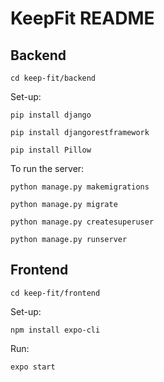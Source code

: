 # KeepFit README

## Backend

`cd keep-fit/backend`

Set-up:

`pip install django`

`pip install djangorestframework`

`pip install Pillow`


To run the server:

`python manage.py makemigrations`

`python manage.py migrate`

`python manage.py createsuperuser`

`python manage.py runserver`


## Frontend

`cd keep-fit/frontend`

Set-up:

`npm install expo-cli`


Run:

`expo start`



